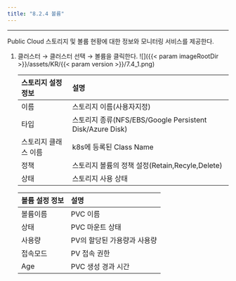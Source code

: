```yaml
---
title: "8.2.4 볼륨"
---
```


---
Public Cloud 스토리지 및 볼륨 현황에 대한 정보와 모니터링 서비스를 제공한다.

1. 클러스터 → 클러스터 선택 → 볼륨을 클릭한다.
    ![]({{< param imageRootDir >}}/assets/KR/{{< param version >}}/7.4_1.png)

    | **스토리지 설정 정보** | **설명**                                               |
    | :------------- | :--------------------------------------------------- |
    | 이름             | 스토리지 이름\(사용자지정\)                                     |
    | 타입             | 스토리지 종류\(NFS/EBS/Google Persistent Disk/Azure Disk\) |
    | 스토리지 클래스 이름    | k8s에 등록된 Class Name                                  |
    | 정책             | 스토리지 볼륨의 정책 설정\(Retain,Recyle,Delete\)               |
    | 상태             | 스토리지 사용 상태                                           |

    | **볼륨 설정 정보** | **설명**           |
    | :----------- | :--------------- |
    | 볼륨이름         | PVC 이름           |
    | 상태           | PVC 마운트 상태       |
    | 사용량          | PV의 할당된 가용량과 사용량 |
    | 접속모드         | PV 접속 권한         |
    | Age          | PVC 생성 경과 시간     |
